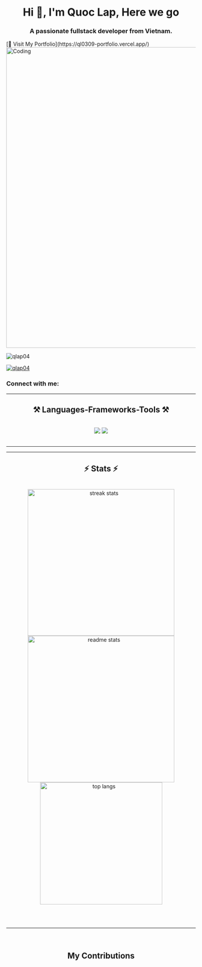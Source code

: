 <h1 align="center">Hi 👋, I'm Quoc Lap, Here we go</h1>
<h3 align="center">A passionate fullstack developer from Vietnam.</h3>
[🔗 Visit My Portfolio](https://ql0309-portfolio.vercel.app/)
<img aligh="center" alt="Coding" width="800px"src="https://media4.giphy.com/media/bGgsc5mWoryfgKBx1u/200w.gif?cid=6c09b952n12lsy4ieq9h1x69uepctvfg2jb8qqku79xfd8u2&ep=v1_gifs_search&rid=200w.gif&ct=g">
<p align="left"> <img src="https://komarev.com/ghpvc/?username=qlap04&label=Profile%20views&color=0e75b6&style=flat" alt="qlap04" /> </p>

<p align="left"> <a href="https://github.com/ryo-ma/github-profile-trophy"><img src="https://github-profile-trophy.vercel.app/?username=qlap04" alt="qlap04" /></a> </p>

<h3 align="left">Connect with me:</h3>
<p align="left">
</p>

 <hr/>
 
<h2 align="center">⚒️ Languages-Frameworks-Tools ⚒️</h2>
<br/>
<div align="center">
    <img src="https://skillicons.dev/icons?i=react,bootstrap,mui,html,css,vscode,github,figma,tailwind,git,r" />
    <img src="https://skillicons.dev/icons?i=nodejs,python,javascript,typescript,express,firebase,mongodb,c,java,nextjs,mysql,swift" /><br>
</div>

<br/>
<hr/>



<hr/>

<h2 align="center">⚡ Stats ⚡</h2>
<br>
<div align=center>
  <img width=390 src="https://github-readme-streak-stats-salesp07.vercel.app/?user=qlap04&count_private=true&theme=react&border_radius=10" alt="streak stats"/>
  <img width=390 src="https://github-readme-stats-salesp07.vercel.app/api?username=qlap04&count_private=true&show_icons=true&theme=react&rank_icon=github&border_radius=10" alt="readme stats" />
  <br/>
  <img width=325 align="center" src="https://github-readme-stats-salesp07.vercel.app/api/top-langs/?username=qlap04&hide=HTML&langs_count=8&layout=compact&theme=react&border_radius=10&size_weight=0.5&count_weight=0.5&exclude_repo=github-readme-stats" alt="top langs" />
</div>

<br/><br/>

<hr/>

<br/>

<div align="center">
  <h2> My Contributions </h2>
  
</div>

<br/>
